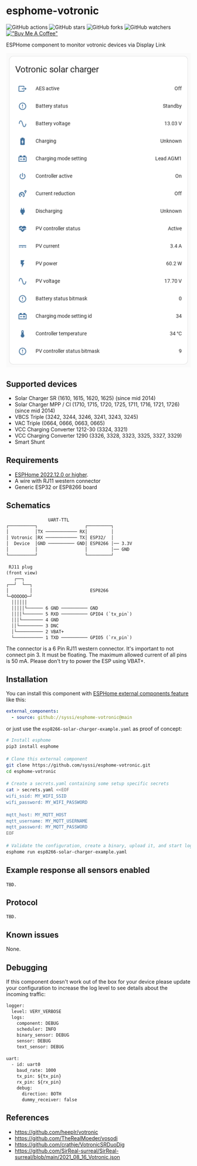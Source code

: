 # esphome-votronic

![GitHub actions](https://github.com/syssi/esphome-votronic/actions/workflows/ci.yaml/badge.svg)
![GitHub stars](https://img.shields.io/github/stars/syssi/esphome-votronic)
![GitHub forks](https://img.shields.io/github/forks/syssi/esphome-votronic)
![GitHub watchers](https://img.shields.io/github/watchers/syssi/esphome-votronic)
[!["Buy Me A Coffee"](https://img.shields.io/badge/buy%20me%20a%20coffee-donate-yellow.svg)](https://www.buymeacoffee.com/syssi)

ESPHome component to monitor votronic devices via Display Link

![Lovelace entities card of the Solar charger](images/lovelace-entities-card-solar-charger.png "Lovelace entities card of the Solar charger")

## Supported devices

* Solar Charger SR (1610, 1615, 1620, 1625) (since mid 2014)
* Solar Charger MPP / CI (1710, 1715, 1720, 1725, 1711, 1716, 1721, 1726) (since mid 2014)
* VBCS Triple (3242, 3244, 3246, 3241, 3243, 3245)
* VAC Triple (0664, 0666, 0663, 0665)
* VCC Charging Converter 1212-30 (3324, 3321)
* VCC Charging Converter 1290 (3326, 3328, 3323, 3325, 3327, 3329)
* Smart Shunt

## Requirements

* [ESPHome 2022.12.0 or higher](https://github.com/esphome/esphome/releases).
* A wire with RJ11 western connector
* Generic ESP32 or ESP8266 board

## Schematics

```
                UART-TTL
┌──────────┐                  ┌─────────┐
│          │TX ──────────── RX│         │
│ Votronic │RX ──────────── TX│ ESP32/  │
│  Device  │GND ────────── GND│ ESP8266 │── 3.3V
│          │                  │         │── GND
└──────────┘                  └─────────┘

 RJ11 plug
(front view)
   ┌──┐
┌──┘  └──┐
│        │                      ESP8266
└─OOOOOO─┘
  ││││││
  │││││└────── 6 GND ────────── GND
  ││││└─────── 5 RXD ────────── GPIO4 (`tx_pin`)
  │││└──────── 4 GND
  ││└───────── 3 DNC
  │└────────── 2 VBAT+
  └─────────── 1 TXD ────────── GPIO5 (`rx_pin`)
```

The connector is a 6 Pin RJ11 western connector. It's important to not connect pin 3. It must be floating. The maximum allowed current of all pins is 50 mA. Please don't try to power the ESP using VBAT+.

## Installation

You can install this component with [ESPHome external components feature](https://esphome.io/components/external_components.html) like this:
```yaml
external_components:
  - source: github://syssi/esphome-votronic@main
```

or just use the `esp8266-solar-charger-example.yaml` as proof of concept:

```bash
# Install esphome
pip3 install esphome

# Clone this external component
git clone https://github.com/syssi/esphome-votronic.git
cd esphome-votronic

# Create a secrets.yaml containing some setup specific secrets
cat > secrets.yaml <<EOF
wifi_ssid: MY_WIFI_SSID
wifi_password: MY_WIFI_PASSWORD

mqtt_host: MY_MQTT_HOST
mqtt_username: MY_MQTT_USERNAME
mqtt_password: MY_MQTT_PASSWORD
EOF

# Validate the configuration, create a binary, upload it, and start logs
esphome run esp8266-solar-charger-example.yaml

```

## Example response all sensors enabled

```
TBD.
```

## Protocol

```
TBD.
```

## Known issues

None.

## Debugging

If this component doesn't work out of the box for your device please update your configuration to increase the log level to see details about the incoming traffic:

```
logger:
  level: VERY_VERBOSE
  logs:
    component: DEBUG
    scheduler: INFO
    binary_sensor: DEBUG
    sensor: DEBUG
    text_sensor: DEBUG

uart:
  - id: uart0
    baud_rate: 1000
    tx_pin: ${tx_pin}
    rx_pin: ${rx_pin}
    debug:
      direction: BOTH
      dummy_receiver: false
```

## References

* https://github.com/heeplr/votronic
* https://github.com/TheRealMoeder/vosodi
* https://github.com/crathje/VotronicSRDuoDig
* https://github.com/SirReal-surreal/SirReal-surreal/blob/main/2021_08_16_Votronic.json


